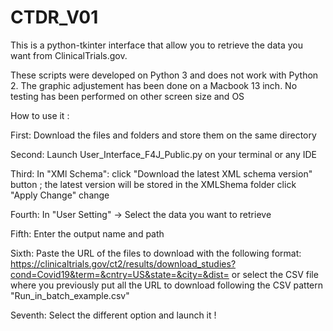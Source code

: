 
# CTDR_V01

This is a python-tkinter interface that allow you to retrieve the data you want from ClinicalTrials.gov.

These scripts were developed on Python 3 and does not work with Python 2.
The graphic adjustement has been done on a Macbook 13 inch. No testing has been performed on other screen size and OS

How to use it :

First: Download the files and folders and store them on the same directory

Second: Launch User_Interface_F4J_Public.py on your terminal or any IDE

Third: In "XMl Schema":
  click "Download the latest XML schema version" button ; the latest version will be stored in the XMLShema folder
  click "Apply Change" change
  
Fourth: In "User Setting" -> Select the data you want to retrieve

Fifth: Enter the output name and path

Sixth: Paste the URL of the files to download with the following format: 
        https://clinicaltrials.gov/ct2/results/download_studies?cond=Covid19&term=&cntry=US&state=&city=&dist=
  or select the CSV file where you previously put all the URL to download following the CSV pattern "Run_in_batch_example.csv"

Seventh: Select the different option and launch it !
